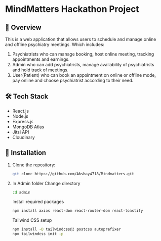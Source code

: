 # MindMatters Hackathon Project

## 🚀 Overview
This is a web application that allows users to schedule and manage online and offline psychiatry meetings. 
Which includes:
1) Psychiatrists who can manage booking, host online meeting, tracking appointments and earnings.
2) Admin who can add psychiatrists, manage availability of psychiatrists and hold track of meetings.
3) User(Patient) who can book an appointment on online or offline mode, pay online and choose psychiatrist according to their need.

## 🛠 Tech Stack
- React.js
- Node.js
- Express.js
- MongoDB Atlas
- Jitsi API
- Cloudinary

## 🔧 Installation
1. Clone the repository:
   ```sh
   git clone https://github.com/Akshay4718/Mindmatters.git

2. In Admin folder
   Change directory
   ```sh
   cd admin
   ```

   Install required packages
   ```sh
   npm install axios react-dom react-router-dom react-toastify
   ```

   Tailwind CSS setup
   ```sh
   npm install -D tailwindcss@3 postcss autoprefixer
   npx tailwindcss init -p
   ```
   

